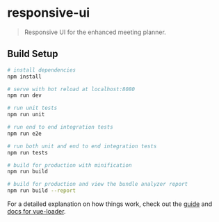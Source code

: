 # responsive-ui

> Responsive UI for the enhanced meeting planner. 

## Build Setup

``` bash
# install dependencies
npm install

# serve with hot reload at localhost:8080
npm run dev

# run unit tests
npm run unit

# run end to end integration tests
npm run e2e

# run both unit and end to end integration tests
npm run tests

# build for production with minification
npm run build

# build for production and view the bundle analyzer report
npm run build --report
```

For a detailed explanation on how things work, check out the [guide](http://vuejs-templates.github.io/webpack/) and [docs for vue-loader](http://vuejs.github.io/vue-loader).
